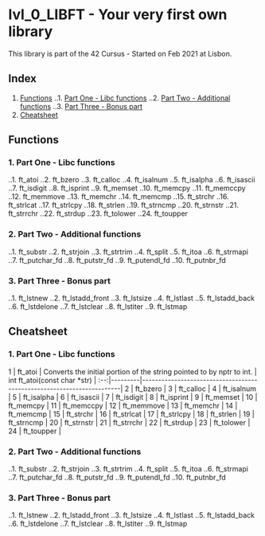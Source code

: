 # lvl_0_LIBFT - Your very first own library
This library is part of the 42 Cursus - Started on Feb 2021 at Lisbon.

## Index
1. [Functions](#functions)
..1. [Part One - Libc functions](#part-one-libc-functions)
..2. [Part Two - Additional functions](#part-two-additional-functions)
..3. [Part Three - Bonus part](#part-three-bonus-part)
2. [Cheatsheet](#cheatsheet)


## Functions
### 1. Part One - Libc functions
..1. ft_atoi
..2. ft_bzero
..3. ft_calloc
..4. ft_isalnum
..5. ft_isalpha
..6. ft_isascii
..7. ft_isdigit
..8. ft_isprint
..9. ft_memset
..10. ft_memcpy
..11. ft_memccpy
..12. ft_memmove
..13. ft_memchr
..14. ft_memcmp
..15. ft_strchr
..16. ft_strlcat
..17. ft_strlcpy
..18. ft_strlen
..19. ft_strncmp
..20. ft_strnstr
..21. ft_strrchr
..22. ft_strdup
..23. ft_tolower
..24. ft_toupper
### 2. Part Two - Additional functions
..1. ft_substr
..2. ft_strjoin
..3. ft_strtrim
..4. ft_split
..5. ft_itoa
..6. ft_strmapi
..7. ft_putchar_fd
..8. ft_putstr_fd
..9. ft_putendl_fd
..10. ft_putnbr_fd
### 3. Part Three - Bonus part
..1. ft_lstnew
..2. ft_lstadd_front
..3. ft_lstsize
..4. ft_lstlast
..5. ft_lstadd_back
..6. ft_lstdelone
..7. ft_lstclear
..8. ft_lstiter
..9. ft_lstmap


## Cheatsheet
### 1. Part One - Libc functions
1 	| ft_atoi | Converts the initial portion of the string pointed to by nptr to int. | int ft_atoi(const char *str) |
:--:|---------|-----------------------------------------------------------------------|
2 	| ft_bzero |
3 	| ft_calloc |
4 	| ft_isalnum |
5 	| ft_isalpha |
6 	| ft_isascii |
7 	| ft_isdigit |
8 	| ft_isprint |
9 	| ft_memset |
10 | ft_memcpy |
11 | ft_memccpy |
12 | ft_memmove |
13 | ft_memchr |
14 | ft_memcmp |
15 | ft_strchr |
16 | ft_strlcat |
17 | ft_strlcpy |
18 | ft_strlen |
19 | ft_strncmp |
20 | ft_strnstr |
21 | ft_strrchr |
22 | ft_strdup |
23 | ft_tolower |
24 | ft_toupper |
### 2. Part Two - Additional functions
..1. ft_substr
..2. ft_strjoin
..3. ft_strtrim
..4. ft_split
..5. ft_itoa
..6. ft_strmapi
..7. ft_putchar_fd
..8. ft_putstr_fd
..9. ft_putendl_fd
..10. ft_putnbr_fd
### 3. Part Three - Bonus part
..1. ft_lstnew
..2. ft_lstadd_front
..3. ft_lstsize
..4. ft_lstlast
..5. ft_lstadd_back
..6. ft_lstdelone
..7. ft_lstclear
..8. ft_lstiter
..9. ft_lstmap
